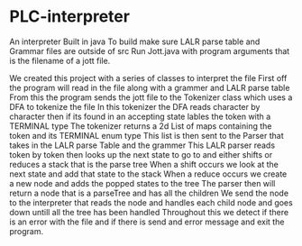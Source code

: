 # PLC-interpreter
An interpreter
Built in java
To build make sure LALR parse table and Grammar files are outside of src
Run Jott.java with program arguments that is the filename of a jott file.




We created this project with a series of classes to interpret the file
First off the program will read in the file along with a grammer and LALR parse table
From this the program sends the jott file to the Tokenizer class which uses a DFA to tokenize the file
In this tokenizer the DFA reads character by character then if its found in an accepting state lables the token with a TERMINAL type
The tokenizer returns a 2d List of maps containing the token and its TERMINAL enum  type
This list is then sent to the Parser that takes in the LALR parse Table and the grammer
This LALR parser reads token by token then looks up the next state to go to and either shifts or reduces a stack that is the parse tree
When a shift occurs we look at the next state and add that state to the stack
When a reduce occurs we create a new node and adds the popped states to the tree
The parser then will return a node that is a parseTree and has all the children 
We send the node to the interpreter that reads the node and handles each child node and goes down untill all the tree has been handled
Throughout this we detect if there is an error with the file and if there is send and error message and exit the program.

